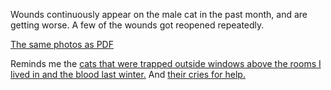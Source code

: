 Wounds continuously appear on the male cat in the past month, and are getting worse. A few of the wounds got reopened repeatedly.

[The same photos as PDF](https://github.com/locharp/asylum_diary/blob/main/pdf/cat_wounds.pdf)

Reminds me the [cats that were trapped outside windows above the rooms I lived in and the blood last winter.](https://github.com/locharp/asylum_diary/tree/main/jpg/20230529/202211) And [their cries for help.](https://github.com/locharp/asylum_diary/tree/main/trapped_cat)

